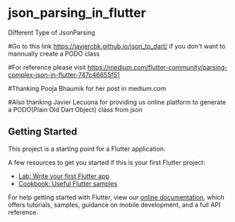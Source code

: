 # json_parsing_in_flutter

Different Type of JsonParsing

#Go to this link https://javiercbk.github.io/json_to_dart/ if you don't want to mannually create a PODO class

#For reference please visit https://medium.com/flutter-community/parsing-complex-json-in-flutter-747c46655f51

#Thanking Pooja Bhaumik for her post in medium.com

#Also thanking Javier Lecuona for providing us online platform to generate a PODO(Plain Old Dart Object) class from json 

## Getting Started

This project is a starting point for a Flutter application.

A few resources to get you started if this is your first Flutter project:

- [Lab: Write your first Flutter app](https://flutter.io/docs/get-started/codelab)
- [Cookbook: Useful Flutter samples](https://flutter.io/docs/cookbook)

For help getting started with Flutter, view our 
[online documentation](https://flutter.io/docs), which offers tutorials, 
samples, guidance on mobile development, and a full API reference.
